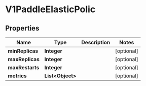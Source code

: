 

# V1PaddleElasticPolic


## Properties

| Name | Type | Description | Notes |
|------------ | ------------- | ------------- | -------------|
|**minReplicas** | **Integer** |  |  [optional] |
|**maxReplicas** | **Integer** |  |  [optional] |
|**maxRestarts** | **Integer** |  |  [optional] |
|**metrics** | **List&lt;Object&gt;** |  |  [optional] |



